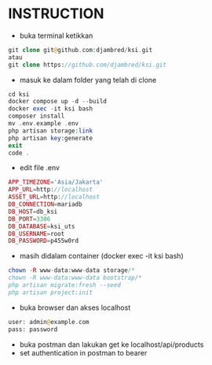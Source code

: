  # INSTRUCTION
- buka terminal ketikkan
```php
git clone git@github.com:djambred/ksi.git
atau
git clone https://github.com/djambred/ksi.git
```
- masuk ke dalam folder yang telah di clone
```php
cd ksi
docker compose up -d --build
docker exec -it ksi bash
composer install
mv .env.example .env
php artisan storage:link
php artisan key:generate
exit 
code .
```
- edit file .env
```php 
APP_TIMEZONE='Asia/Jakarta'
APP_URL=http://localhost
ASSET_URL=http://localhost
DB_CONNECTION=mariadb
DB_HOST=db_ksi
DB_PORT=3306
DB_DATABASE=ksi_uts
DB_USERNAME=root
DB_PASSWORD=p455w0rd
```
- masih didalam container (docker exec -it ksi bash)
```php
chown -R www-data:www-data storage/*
chown -R www-data:www-data bootstrap/*
php artisan migrate:fresh --seed
php artisan project:init
```
- buka browser dan akses localhost
```php
user: admin@example.com
pass: password
```
- buka postman dan lakukan get ke localhost/api/products
- set authentication in postman to bearer
